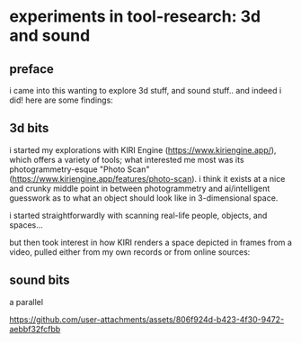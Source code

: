 # experiments in tool-research: 3d and sound

## preface
i came into this wanting to explore 3d stuff, and sound stuff.. and indeed i did! here are some findings:

## 3d bits
i started my explorations with KIRI Engine (https://www.kiriengine.app/), which offers a variety of tools; what interested me most was its photogrammetry-esque "Photo Scan" (https://www.kiriengine.app/features/photo-scan). i think it exists at a nice and crunky middle point in between photogrammetry and ai/intelligent guesswork as to what an object should look like in 3-dimensional space. 

i started straightforwardly with scanning real-life people, objects, and spaces...



but then took interest in how KIRI renders a space depicted in frames from a video, pulled either from my own records or from online sources:



## sound bits
a parallel 

https://github.com/user-attachments/assets/806f924d-b423-4f30-9472-aebbf32fcfbb


